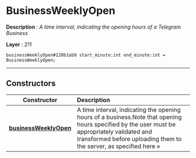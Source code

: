 # BusinessWeeklyOpen

**Description** : *A time interval, indicating the opening hours of a Telegram Business*

**Layer** : 211

```tl
businessWeeklyOpen#120b1ab9 start_minute:int end_minute:int = BusinessWeeklyOpen;
```

---

## Constructors

| Constructor | Description |
| :---: | :--- |
| [**businessWeeklyOpen**](constructor/businessWeeklyOpen) | A time interval, indicating the opening hours of a business.Note that opening hours specified by the user must be appropriately validated and transformed before uploading them to the server, as specified here » |